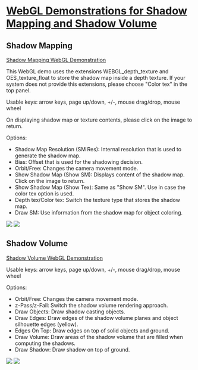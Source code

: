 <a href="https://aw32.github.io/shadows3d/index.html"><h1>WebGL Demonstrations for Shadow Mapping and Shadow Volume</h1></a>

## Shadow Mapping
[Shadow Mapping WebGL Demonstration](https://aw32.github.io/shadows3d/websm.html)

This WebGL demo uses the extensions WEBGL_depth_texture and OES_texture_float to store the shadow map inside a depth texture. If your system does not provide this extensions, please choose "Color tex" in the top panel.

Usable keys: arrow keys, page up/down, +/-, mouse drag/drop, mouse wheel

On displaying shadow map or texture contents, please click on the image to return.

Options:

* Shadow Map Resolution (SM Res): Internal resolution that is used to generate the shadow map.
* Bias: Offset that is used for the shadowing decision.
* Orbit/Free: Changes the camera movement mode.
* Show Shadow Map (Show SM): Displays content of the shadow map. Click on the image to return.
* Show Shadow Map (Show Tex): Same as "Show SM". Use in case the color tex option is used.
* Depth tex/Color tex: Switch the texture type that stores the shadow map.
* Draw SM: Use information from the shadow map for object coloring.

![](https://github.com/aw32/shadows3d/blob/master/screenshots/sm-2.png)
![](https://github.com/aw32/shadows3d/blob/master/screenshots/sm2-2.png)

## Shadow Volume
[Shadow Volume WebGL Demonstration](https://aw32.github.io/shadows3d/websv.html)

Usable keys: arrow keys, page up/down, +/-, mouse drag/drop, mouse wheel 

Options:

* Orbit/Free: Changes the camera movement mode.
* z-Pass/z-Fail: Switch the shadow volume rendering approach.
* Draw Objects: Draw shadow casting objects.
* Draw Edges: Draw edges of the shadow volume planes and object silhouette edges (yellow).
* Edges On Top: Draw edges on top of solid objects and ground.
* Draw Volume: Draw areas of the shadow volume that are filled when computing the shadows.
* Draw Shadow: Draw shadow on top of ground.

![](https://github.com/aw32/shadows3d/blob/master/screenshots/sv-2.png)
![](https://github.com/aw32/shadows3d/blob/master/screenshots/sv2-2.png)
